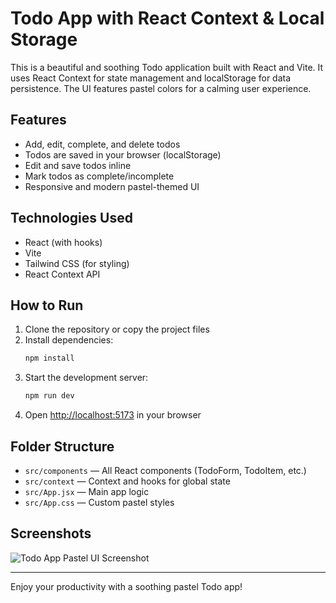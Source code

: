 
# Todo App with React Context & Local Storage

This is a beautiful and soothing Todo application built with React and Vite. It uses React Context for state management and localStorage for data persistence. The UI features pastel colors for a calming user experience.

## Features

- Add, edit, complete, and delete todos
- Todos are saved in your browser (localStorage)
- Edit and save todos inline
- Mark todos as complete/incomplete
- Responsive and modern pastel-themed UI

## Technologies Used

- React (with hooks)
- Vite
- Tailwind CSS (for styling)
- React Context API

## How to Run

1. Clone the repository or copy the project files
2. Install dependencies:
   ```bash
   npm install
   ```
3. Start the development server:
   ```bash
   npm run dev
   ```
4. Open [http://localhost:5173](http://localhost:5173) in your browser

## Folder Structure

- `src/components` — All React components (TodoForm, TodoItem, etc.)
- `src/context` — Context and hooks for global state
- `src/App.jsx` — Main app logic
- `src/App.css` — Custom pastel styles

## Screenshots

![Todo App Pastel UI Screenshot](screenshot.png)

---

Enjoy your productivity with a soothing pastel Todo app!
